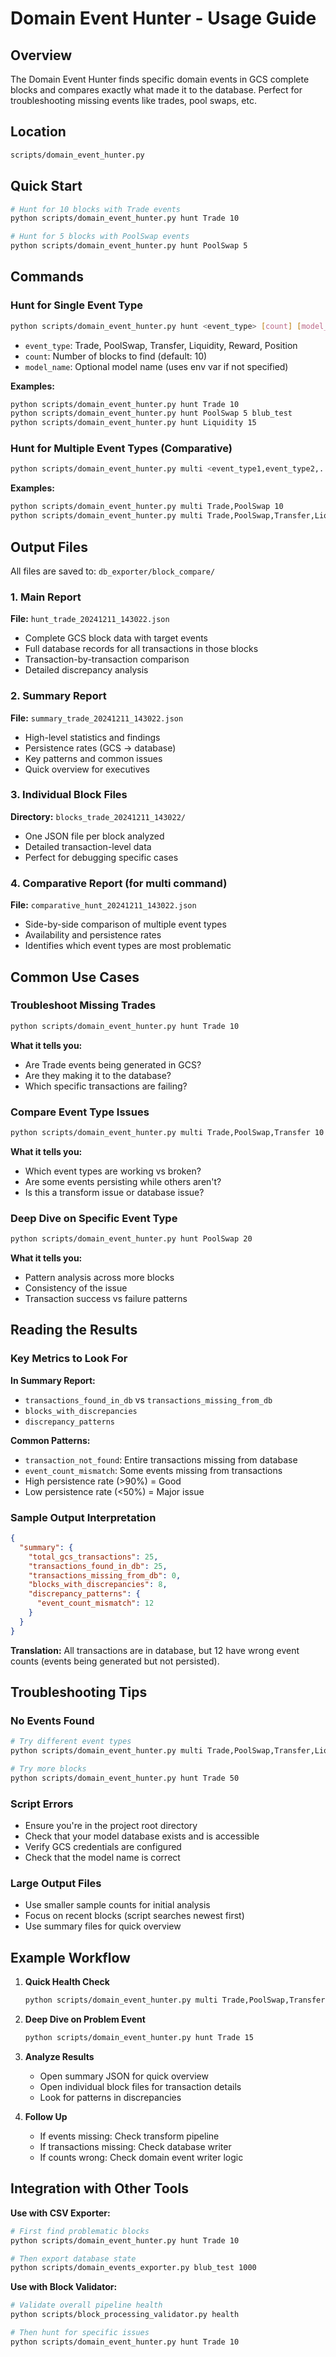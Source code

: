 # Domain Event Hunter - Usage Guide

## Overview
The Domain Event Hunter finds specific domain events in GCS complete blocks and compares exactly what made it to the database. Perfect for troubleshooting missing events like trades, pool swaps, etc.

## Location
```bash
scripts/domain_event_hunter.py
```

## Quick Start
```bash
# Hunt for 10 blocks with Trade events
python scripts/domain_event_hunter.py hunt Trade 10

# Hunt for 5 blocks with PoolSwap events
python scripts/domain_event_hunter.py hunt PoolSwap 5
```

## Commands

### Hunt for Single Event Type
```bash
python scripts/domain_event_hunter.py hunt <event_type> [count] [model_name]
```
- `event_type`: Trade, PoolSwap, Transfer, Liquidity, Reward, Position
- `count`: Number of blocks to find (default: 10)
- `model_name`: Optional model name (uses env var if not specified)

**Examples:**
```bash
python scripts/domain_event_hunter.py hunt Trade 10
python scripts/domain_event_hunter.py hunt PoolSwap 5 blub_test
python scripts/domain_event_hunter.py hunt Liquidity 15
```

### Hunt for Multiple Event Types (Comparative)
```bash
python scripts/domain_event_hunter.py multi <event_type1,event_type2,...> [count] [model_name]
```

**Examples:**
```bash
python scripts/domain_event_hunter.py multi Trade,PoolSwap 10
python scripts/domain_event_hunter.py multi Trade,PoolSwap,Transfer,Liquidity 10
```

## Output Files

All files are saved to: `db_exporter/block_compare/`

### 1. Main Report
**File:** `hunt_trade_20241211_143022.json`
- Complete GCS block data with target events
- Full database records for all transactions in those blocks
- Transaction-by-transaction comparison
- Detailed discrepancy analysis

### 2. Summary Report
**File:** `summary_trade_20241211_143022.json`
- High-level statistics and findings
- Persistence rates (GCS → database)
- Key patterns and common issues
- Quick overview for executives

### 3. Individual Block Files
**Directory:** `blocks_trade_20241211_143022/`
- One JSON file per block analyzed
- Detailed transaction-level data
- Perfect for debugging specific cases

### 4. Comparative Report (for multi command)
**File:** `comparative_hunt_20241211_143022.json`
- Side-by-side comparison of multiple event types
- Availability and persistence rates
- Identifies which event types are most problematic

## Common Use Cases

### Troubleshoot Missing Trades
```bash
python scripts/domain_event_hunter.py hunt Trade 10
```
**What it tells you:**
- Are Trade events being generated in GCS?
- Are they making it to the database?
- Which specific transactions are failing?

### Compare Event Type Issues
```bash
python scripts/domain_event_hunter.py multi Trade,PoolSwap,Transfer 10
```
**What it tells you:**
- Which event types are working vs broken?
- Are some events persisting while others aren't?
- Is this a transform issue or database issue?

### Deep Dive on Specific Event Type
```bash
python scripts/domain_event_hunter.py hunt PoolSwap 20
```
**What it tells you:**
- Pattern analysis across more blocks
- Consistency of the issue
- Transaction success vs failure patterns

## Reading the Results

### Key Metrics to Look For

**In Summary Report:**
- `transactions_found_in_db` vs `transactions_missing_from_db`
- `blocks_with_discrepancies` 
- `discrepancy_patterns`

**Common Patterns:**
- `transaction_not_found`: Entire transactions missing from database
- `event_count_mismatch`: Some events missing from transactions
- High persistence rate (>90%) = Good
- Low persistence rate (<50%) = Major issue

### Sample Output Interpretation
```json
{
  "summary": {
    "total_gcs_transactions": 25,
    "transactions_found_in_db": 25,
    "transactions_missing_from_db": 0,
    "blocks_with_discrepancies": 8,
    "discrepancy_patterns": {
      "event_count_mismatch": 12
    }
  }
}
```
**Translation:** All transactions are in database, but 12 have wrong event counts (events being generated but not persisted).

## Troubleshooting Tips

### No Events Found
```bash
# Try different event types
python scripts/domain_event_hunter.py multi Trade,PoolSwap,Transfer,Liquidity 5

# Try more blocks
python scripts/domain_event_hunter.py hunt Trade 50
```

### Script Errors
- Ensure you're in the project root directory
- Check that your model database exists and is accessible
- Verify GCS credentials are configured
- Check that the model name is correct

### Large Output Files
- Use smaller sample counts for initial analysis
- Focus on recent blocks (script searches newest first)
- Use summary files for quick overview

## Example Workflow

1. **Quick Health Check**
   ```bash
   python scripts/domain_event_hunter.py multi Trade,PoolSwap,Transfer 5
   ```

2. **Deep Dive on Problem Event**
   ```bash
   python scripts/domain_event_hunter.py hunt Trade 15
   ```

3. **Analyze Results**
   - Open summary JSON for quick overview
   - Open individual block files for transaction details
   - Look for patterns in discrepancies

4. **Follow Up**
   - If events missing: Check transform pipeline
   - If transactions missing: Check database writer
   - If counts wrong: Check domain event writer logic

## Integration with Other Tools

**Use with CSV Exporter:**
```bash
# First find problematic blocks
python scripts/domain_event_hunter.py hunt Trade 10

# Then export database state
python scripts/domain_events_exporter.py blub_test 1000
```

**Use with Block Validator:**
```bash
# Validate overall pipeline health
python scripts/block_processing_validator.py health

# Then hunt for specific issues
python scripts/domain_event_hunter.py hunt Trade 10
```